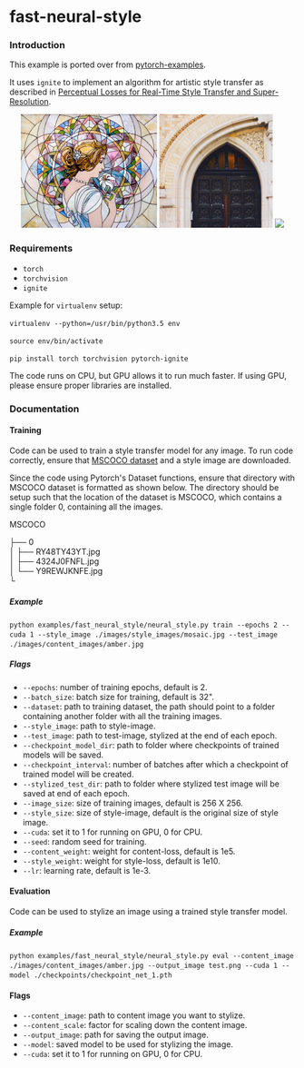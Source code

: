 # fast-neural-style

### Introduction
This example is ported over from [pytorch-examples](https://github.com/pytorch/examples/tree/master/fast_neural_style).

It uses `ignite` to implement an algorithm for artistic style transfer as described in [Perceptual Losses for Real-Time Style Transfer and Super-Resolution](https://arxiv.org/abs/1603.08155).

<p align="center">
    <img src="images/style_images/mosaic.jpg" height="200px">
    <img src="images/content_images/amber.jpg" height="200px">
    <img src="images/output_images/mosaic-amber.jpg" height="200px">
</p>

### Requirements

* `torch`
* `torchvision`
* `ignite`

Example for `virtualenv` setup:

`virtualenv --python=/usr/bin/python3.5 env`

`source env/bin/activate`

`pip install torch torchvision pytorch-ignite`

The code runs on CPU, but GPU allows it to run much faster. If using GPU, please ensure proper libraries are installed. 

### Documentation

#### Training
Code can be used to train a style transfer model for any image. To run code correctly, ensure that [MSCOCO dataset](http://images.cocodataset.org/zips/train2014.zip) and a style image are downloaded.

Since the code using Pytorch's Dataset functions, ensure that directory with MSCOCO dataset is formatted as shown below. The directory should be setup such that the location of the dataset is MSCOCO, which contains a single folder 0, containing all the images. 

MSCOCO

├── 0                    
│   ├── RY48TY43YT.jpg          
│   ├── 4324J0FNFL.jpg      
│   └── Y9REWJKNFE.jpg                
└

##### Example
`python examples/fast_neural_style/neural_style.py train --epochs 2 --cuda 1 --style_image ./images/style_images/mosaic.jpg --test_image ./images/content_images/amber.jpg`

##### Flags
* `--epochs`: number of training epochs, default is 2. 
* `--batch_size`: batch size for training, default is 32".
* `--dataset`: path to training dataset, the path should point to a folder containing another folder with all the training images. 
* `--style_image`: path to style-image. 
* `--test_image`: path to test-image, stylized at the end of each epoch. 
* `--checkpoint_model_dir`: path to folder where checkpoints of trained models will be saved. 
* `--checkpoint_interval`: number of batches after which a checkpoint of trained model will be created. 
* `--stylized_test_dir`: path to folder where stylized test image will be saved at end of each epoch. 
* `--image_size`: size of training images, default is 256 X 256.
* `--style_size`: size of style-image, default is the original size of style image. 
* `--cuda`: set it to 1 for running on GPU, 0 for CPU. 
* `--seed`: random seed for training. 
* `--content_weight`: weight for content-loss, default is 1e5. 
* `--style_weight`: weight for style-loss, default is 1e10. 
* `--lr`: learning rate, default is 1e-3. 


#### Evaluation

Code can be used to stylize an image using a trained style transfer model. 

##### Example
`python examples/fast_neural_style/neural_style.py eval --content_image ./images/content_images/amber.jpg --output_image test.png --cuda 1 --model ./checkpoints/checkpoint_net_1.pth`

#### Flags
* `--content_image`: path to content image you want to stylize.
* `--content_scale`: factor for scaling down the content image.  
* `--output_image`: path for saving the output image.  
* `--model`: saved model to be used for stylizing the image.
* `--cuda`: set it to 1 for running on GPU, 0 for CPU. 
